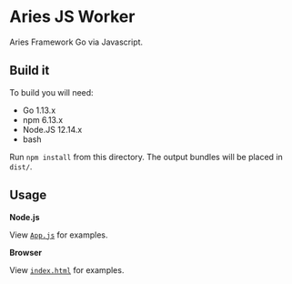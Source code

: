 # Aries JS Worker

Aries Framework Go via Javascript.

## Build it

To build you will need:

* Go 1.13.x
* npm 6.13.x
* Node.JS 12.14.x
* bash

Run `npm install` from this directory. The output bundles will be placed in `dist/`.

## Usage

**Node.js**

View [`App.js`](./App.js) for examples.

**Browser**

View [`index.html`](./index.html) for examples.
